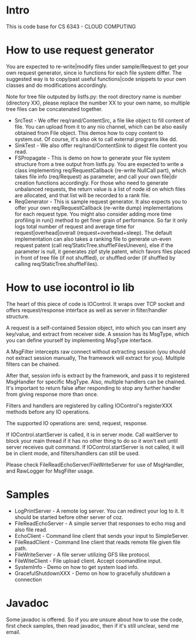 
# Intro
This is code base for CS 6343 - CLOUD COMPUTING

# How to use request generator
You are expected to re-write|modify files under sample/Request to get your own request generator, since io functions for each file system differ. The suggested way is to copy/past useful functions|code snippets to your own classes and do modifications accordingly.

Note for tree file outputed by listfs.py: the root directory name is number (directory XX), please replace the number XX to your own name, so multiple tree files can be concatenated together.

* SrcTest - We offer req/rand/ContentSrc, a file like object to fill content of file. You can upload from it to any nio channel, which can be also easily obtained from File object. This demos how to copy content to system.out. Of course, it's also ok to call external programs like dd.
* SinkTest - We also offer req/rand/ContentSink to digest file content you read.
* FSPropagate - This is demo on how to generate your file system structure from a tree output from listfs.py. You are expected to write a class implementing req/RequestCallback (re-write NullCall part), which takes file info (req/Request) as parameter, and call your own file|dir creation functions accordingly. For those who need to generate unbalanced requests, the return value is a list of node id on which files are allocated, and that list will be recorded to a rank file.
* ReqGenerator - This is sample request generator. It also expects you to offer your own req/RequestCallback (re-write dump) implementations for each request type. You might also consider adding more time profiling in run() method to get finer grain of performance. So far it only logs total number of request and average time for request|overhead|overall (request+overhead+sleep). The default implementation can also takes a ranking file to generate un-even request patent (call req/StaticTree.shuffleFilesUneven), else if the parameter is null, it generates zipf style patent, which favors files placed in front of tree file (if not shuffled), or shuffled order (if shuffled by calling req/StaticTree.shuffleFiles). 

# How to use iocontrol io lib
The heart of this piece of code is IOControl. It wraps over TCP socket and offers request/response interface as well as server in filter/handler structure.

A request is a self-contained Session object, into which you can insert any key/value, and extract from receiver side. A session has its MsgType, which you can define yourself by implementing MsgType interface.

A MsgFilter intercepts raw connect without extracting session (you should not extract session manually, The framework will extract for you). Multiple filters can be chained.

After that, session info is extract by the framework, and pass it to registered MsgHandler for specific MsgType. Also, multiple handlers can be chained. It's important to return false after responding to stop any further handler from giving response more than once.

Filters and handlers are registered by calling IOControl's registerXXX methods before any IO operations.

The supported IO operations are: send, request, response.

If IOControl.startServer is called, it is in server mode. Call waitServer to block your main thread if it has no other thing to do so it won't exit until server receives quit command. If IOControl.startServer is not called, it will be in client mode, and filters/handlers can still be used.

Please check FileReadEchoServer/FileWriteServer for use of MsgHandler, and RawLogger for MsgFilter usage.

# Samples
* LogPrintServer - A remote log server. You can redirect your log to it. It should be started before other server of coz.
* FileReadEchoServer - A simple server that responses to echo msg and also file read.
* EchoClient - Command line client that sends your input to SimpleServer.
* FileReadClient - Command line client that reads remote file given file path.
* FileWriteServer - A file server utilizing GFS like protocol.
* FileWiteClient - File upload client. Accept coomandline input.
* SystemInfo - Demo on how to get system load info.
* GracefulShutdownXXX - Demo on how to gracefully shutdown a connection

# Javadoc
Some javadoc is offered. So if you are unsure about how to use the code, first check samples, then read javadoc, then if it's still unclear, send me email.
